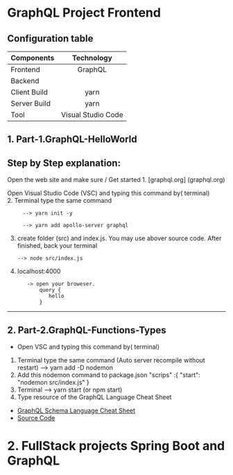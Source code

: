 # GraphQL Project Frontend 


    
   
## Configuration table
  
   | Components  | Technology  | 
   | :---        |    :----:   |   
   | Frontend  | GraphQL  | 
   | Backend   |   |
   | Client Build |yarn|
   | Server Build| yarn |
   | Tool | Visual Studio Code |
 
 
## 1. Part-1.GraphQL-HelloWorld
 
 Step by Step explanation: 
 --------------------------------------------------------
  Open the web site and make sure / Get started
    1. [graphql.org] (graphql.org)

  Open Visual Studio Code (VSC) and typing this command by( terminal)  
    2. Terminal type the same command
    
         --> yarn init -y

         --> yarn add apollo-server graphql
  
  3. create folder (src) and index.js. You may use abover source code. After finished, back your terminal
         
         --> node src/index.js

  4. localhost:4000

            -> open your broweser.
                query {
                   hello
                }
   
   
-------------------------------------------------------------------------------------   
   
## 2. Part-2.GraphQL-Functions-Types
 
 * Open VSC and typing this command by( terminal)  
  1. Terminal type the same command (Auto server recompile without restart)
       --> yarn add -D nodemon
  2. Add this nodemon command to package.json
        "scrips" :{
          "start": "nodemon src/index.js" 
         }
  3. Terminal 
       --> yarn start (or npm start)
  4. Type resource of the GraphQL Language Cheat Sheet
        
   * [GraphQL Schema Language Cheat Sheet](https://wehavefaces.net/graphql-shorthand-notation-cheatsheet-17cd715861b6)
   * [Source Code](https://github.com/sogko/graphql-schema-language-cheat-sheet)

         
    
   
   
# 2. FullStack projects Spring Boot and GraphQL 
